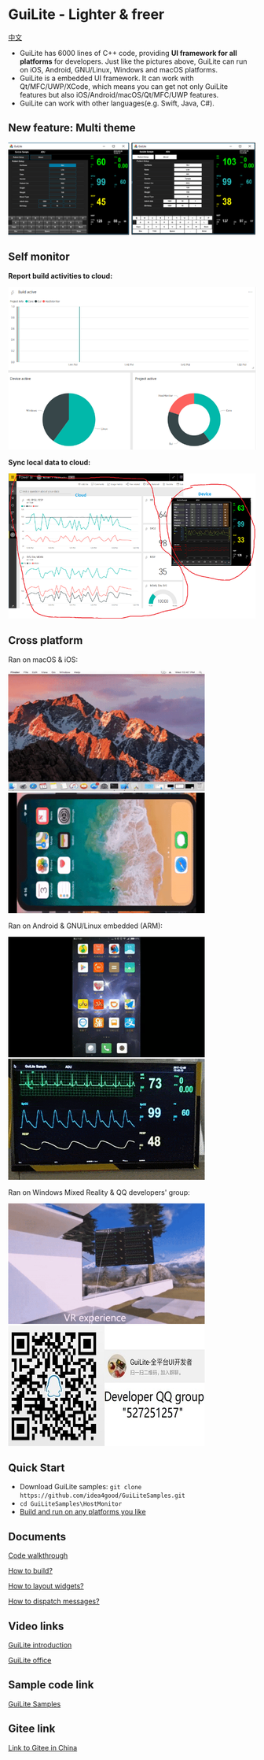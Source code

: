 # GuiLite - Lighter & freer
[中文](doc/README-cn.md)
- GuiLite has 6000 lines of C++ code, providing **UI framework for all platforms** for developers. Just like the pictures above, GuiLite can run on iOS, Android, GNU/Linux, Windows and macOS platforms.
- GuiLite is a embedded UI framework. It can work with Qt/MFC/UWP/XCode, which means you can get not only GuiLite features but also iOS/Android/macOS/Qt/MFC/UWP features.
- GuiLite can work with other languages(e.g. Swift, Java, C#).

## New feature: Multi theme
![multi-theme](doc/multi-theme.png)

## Self monitor
**Report build activities to cloud:**

![BuildInfo](doc/BuildInfo.png)

**Sync local data to cloud:**

![DataOnCloud](doc/data_on_cloud.png)

## Cross platform
Ran on macOS & iOS:

![macOS](doc/Mac.gif) ![iOS](doc/Ios.landscape.gif)

Ran on Android & GNU/Linux embedded (ARM):

![Android](doc/Android.gif) ![GNU/Linux embedded (ARM)](doc/Linux.gif)

Ran on Windows Mixed Reality & QQ developers' group:

![Win MR](doc/WinMR.gif) ![QQ group: 527251257](doc/qq.group.jpg)

## Quick Start
- Download GuiLite samples: `git clone https://github.com/idea4good/GuiLiteSamples.git`
- `cd GuiLiteSamples\HostMonitor`
- [Build and run on any platforms you like](https://github.com/idea4good/GuiLiteSamples/blob/master/HostMonitor/README.md)

## Documents
[Code walkthrough](doc/CodeWalkthough.md)

[How to build?](doc/HowToBuild.md)

[How to layout widgets?](doc/HowLayoutWork.md)

[How to dispatch messages?](doc/HowMessageWork.md)

## Video links
[GuiLite introduction](https://www.youtube.com/watch?v=grqXEz3bdC0)

[GuiLite office](https://v.youku.com/v_show/id_XMzYxNTE3MTI0MA)

## Sample code link
[GuiLite Samples](https://github.com/idea4good/GuiLiteSamples)

## Gitee link
[Link to Gitee in China](https://gitee.com/idea4good/GuiLite)
